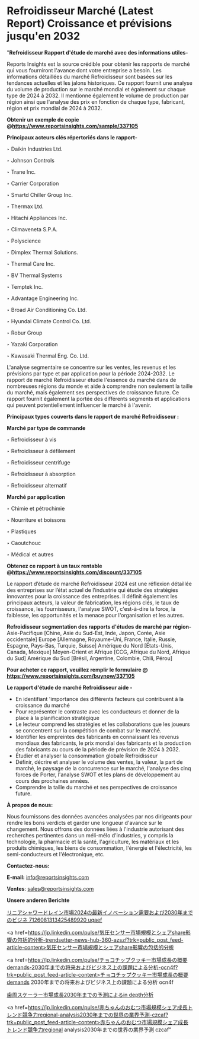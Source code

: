 # Refroidisseur Marché (Latest Report) Croissance et prévisions jusqu'en 2032

"<strong>Refroidisseur Rapport d'étude de marché avec des informations utiles-</strong>

Reports Insights est la source crédible pour obtenir les rapports de marché qui vous fourniront l'avance dont votre entreprise a besoin. Les informations détaillées du marché Refroidisseur sont basées sur les tendances actuelles et les jalons historiques. Ce rapport fournit une analyse du volume de production sur le marché mondial et également sur chaque type de 2024 à 2032. Il mentionne également le volume de production par région ainsi que l'analyse des prix en fonction de chaque type, fabricant, région et prix mondial de 2024 à 2032.

<strong><b>Obtenir un exemple de copie @</b></strong><a href=https://www.reportsinsights.com/sample/337105><strong><b>https://www.reportsinsights.com/sample/337105</b></strong></a>

<b>Principaux acteurs clés répertoriés dans le rapport-</b>

<b> </b>‣ Daikin Industries Ltd.

‣ Johnson Controls

‣ Trane Inc.

‣ Carrier Corporation

‣ Smartd Chiller Group Inc.

‣ Thermax Ltd.

‣ Hitachi Appliances Inc.

‣ Climaveneta S.P.A.

‣ Polyscience

‣ Dimplex Thermal Solutions.

‣ Thermal Care Inc.

‣ BV Thermal Systems

‣ Temptek Inc.

‣ Advantage Engineering Inc.

‣ Broad Air Conditioning Co. Ltd.

‣ Hyundai Climate Control Co. Ltd.

‣ Robur Group

‣ Yazaki Corporation

‣ Kawasaki Thermal Eng. Co. Ltd.

L'analyse segmentaire se concentre sur les ventes, les revenus et les prévisions par type et par application pour la période 2024-2032. Le rapport de marché Refroidisseur étudie l'essence du marché dans de nombreuses régions du monde et aide à comprendre non seulement la taille du marché, mais également ses perspectives de croissance future. Ce rapport fournit également la portée des différents segments et applications qui peuvent potentiellement influencer le marché à l'avenir.

<strong>Principaux types couverts dans le rapport de marché Refroidisseur :</strong>

<strong>Marché par type de commande</Strong>

‣ Refroidisseur à vis

‣ Refroidisseur à défilement

‣ Refroidisseur centrifuge

‣ Refroidisseur à absorption

‣ Refroidisseur alternatif

<strong>Marché par application</Strong>

‣ Chimie et pétrochimie

‣ Nourriture et boissons

‣ Plastiques

‣ Caoutchouc

‣ Médical et autres

<strong><b>Obtenez ce rapport à un taux rentable @</b></strong><a href=https://www.reportsinsights.com/discount/337105><strong><b>https://www.reportsinsights.com/discount/337105</b></strong></a>

Le rapport d’étude de marché Refroidisseur 2024 est une réflexion détaillée des entreprises sur l’état actuel de l’industrie qui étudie des stratégies innovantes pour la croissance des entreprises. Il définit également les principaux acteurs, la valeur de fabrication, les régions clés, le taux de croissance, les fournisseurs, l'analyse SWOT, c'est-à-dire la force, la faiblesse, les opportunités et la menace pour l'organisation et les autres.

<strong>Refroidisseur segmentation des rapports d'études de marché par région-</strong>
Asie-Pacifique [Chine, Asie du Sud-Est, Inde, Japon, Corée, Asie occidentale]
Europe [Allemagne, Royaume-Uni, France, Italie, Russie, Espagne, Pays-Bas, Turquie, Suisse]
Amérique du Nord [États-Unis, Canada, Mexique]
Moyen-Orient et Afrique [CCG, Afrique du Nord, Afrique du Sud]
Amérique du Sud [Brésil, Argentine, Colombie, Chili, Pérou]

<strong>Pour acheter ce rapport, veuillez remplir le formulaire @   <a href=https://www.reportsinsights.com/buynow/337105>https://www.reportsinsights.com/buynow/337105</a></strong>

<strong>Le rapport d'étude de marché Refroidisseur aide -</strong>
<ul>
  <li>En identifiant 'importance des différents facteurs qui contribuent à la croissance du marché</li>
  <li>Pour représenter le contraste avec les conducteurs et donner de la place à la planification stratégique</li>
  <li>Le lecteur comprend les stratégies et les collaborations que les joueurs se concentrent sur la compétition de combat sur le marché.</li>
  <li>Identifier les empreintes des fabricants en connaissant les revenus mondiaux des fabricants, le prix mondial des fabricants et la production des fabricants au cours de la période de prévision de 2024 à 2032.</li>
  <li>Étudier et analyser la consommation globale Refroidisseur</li>
  <li>Définir, décrire et analyser le volume des ventes, la valeur, la part de marché, le paysage de la concurrence sur le marché, l'analyse des cinq forces de Porter, l'analyse SWOT et les plans de développement au cours des prochaines années.</li>
  <li>Comprendre la taille du marché et ses perspectives de croissance future.</li>
</ul>
<strong>À propos de nous:</strong>

Nous fournissons des données avancées analysées par nos dirigeants pour rendre les bons verdicts et garder une longueur d'avance sur le changement. Nous offrons des données liées à l'industrie autorisant des recherches pertinentes dans un méli-mélo d'industries, y compris la technologie, la pharmacie et la santé, l'agriculture, les matériaux et les produits chimiques, les biens de consommation, l'énergie et l'électricité, les semi-conducteurs et l'électronique, etc.

<strong>Contactez-nous:</strong>

<strong>E-mail:</strong> <a href=mailto:info@reportsinsights.com>info@reportsinsights.com</a>

<strong>Ventes</strong>: <a href=mailto:sales@reportsinsights.com>sales@reportsinsights.com</a>

<strong>Unsere anderen Berichte</strong>

<a href=https://www.linkedin.com/pulse/リニアシャワードレイン市場2024の最新イノベーション需要および2030年までのビジネ-7126081313425489920-uqaef/>リニアシャワードレイン市場2024の最新イノベーション需要および2030年までのビジネ 7126081313425489920 uqaef</a>

<a href=https://jp.linkedin.com/pulse/気圧センサー市場規模とシェアshare影響の包括的分析-trendsetter-news-hub-360-azszf?trk=public_post_feed-article-content>気圧センサー市場規模とシェアshare影響の包括的分析</a>

<a href=https://jp.linkedin.com/pulse/チョコチップクッキー市場成長の概要demands-2030年までの将来およびビジネス上の課題による分析-ocn4f?trk=public_post_feed-article-content>チョコチップクッキー市場成長の概要demands 2030年までの将来およびビジネス上の課題による分析 ocn4f</a>

<a href=https://www.linkedin.com/pulse/歯周スケーラー市場成長2030年までの予測によるin-depth分析-infopulse-daily-360-ko6wf/>歯周スケーラー市場成長2030年までの予測によるin depth分析</a>

<a href=https://jp.linkedin.com/pulse/赤ちゃんのおむつ市場規模シェア成長トレンド競争力regional-analysis2030年までの世界の業界予測-czcaf?trk=public_post_feed-article-content>赤ちゃんのおむつ市場規模シェア成長トレンド競争力regional analysis2030年までの世界の業界予測 czcaf</a>"
